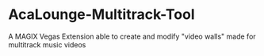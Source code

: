 # AcaLounge-Multitrack-Tool
A MAGIX Vegas Extension able to create and modify "video walls" made for multitrack music videos
